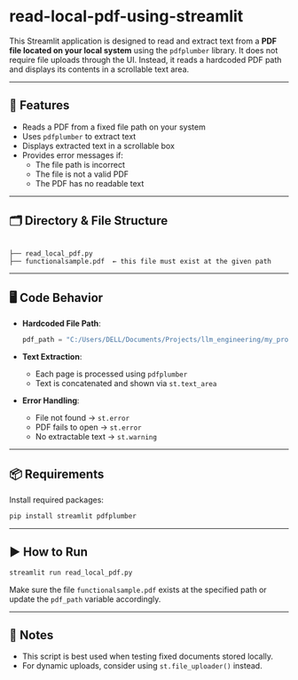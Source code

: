 # read-local-pdf-using-streamlit
This Streamlit application is designed to read and extract text from a **PDF file located on your local system** using the `pdfplumber` library. It does not require file uploads through the UI. Instead, it reads a hardcoded PDF path and displays its contents in a scrollable text area.

---

## 🧰 Features

- Reads a PDF from a fixed file path on your system
- Uses `pdfplumber` to extract text
- Displays extracted text in a scrollable box
- Provides error messages if:
  - The file path is incorrect
  - The file is not a valid PDF
  - The PDF has no readable text

---

## 🗂 Directory & File Structure

```

├── read_local_pdf.py
├── functionalsample.pdf  ← this file must exist at the given path
```

---

## 🖥️ Code Behavior

- **Hardcoded File Path**:
  ```python
  pdf_path = "C:/Users/DELL/Documents/Projects/llm_engineering/my_projects/functionalsample.pdf"
  ```

- **Text Extraction**:
  - Each page is processed using `pdfplumber`
  - Text is concatenated and shown via `st.text_area`

- **Error Handling**:
  - File not found → `st.error`
  - PDF fails to open → `st.error`
  - No extractable text → `st.warning`

---

## 📦 Requirements

Install required packages:

```bash
pip install streamlit pdfplumber
```

---

## ▶️ How to Run

```bash
streamlit run read_local_pdf.py
```

Make sure the file `functionalsample.pdf` exists at the specified path or update the `pdf_path` variable accordingly.

---

## 📌 Notes

- This script is best used when testing fixed documents stored locally.
- For dynamic uploads, consider using `st.file_uploader()` instead.
